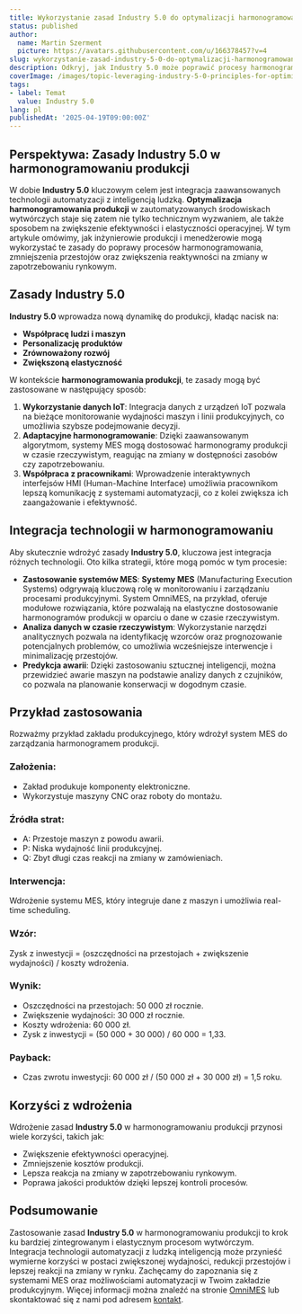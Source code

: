 ```yaml
---
title: Wykorzystanie zasad Industry 5.0 do optymalizacji harmonogramowania produkcji
status: published
author:
  name: Martin Szerment
  picture: https://avatars.githubusercontent.com/u/166378457?v=4
slug: wykorzystanie-zasad-industry-5-0-do-optymalizacji-harmonogramowania-produkcji
description: Odkryj, jak Industry 5.0 może poprawić procesy harmonogramowania w zautomatyzowanej produkcji.
coverImage: /images/topic-leveraging-industry-5-0-principles-for-optimized-production-scheduling-in-automated-manufacturing-environments-thi.png
tags:
- label: Temat
  value: Industry 5.0
lang: pl
publishedAt: '2025-04-19T09:00:00Z'
---
```

## Perspektywa: Zasady Industry 5.0 w harmonogramowaniu produkcji  
W dobie **Industry 5.0** kluczowym celem jest integracja zaawansowanych technologii automatyzacji z inteligencją ludzką. **Optymalizacja harmonogramowania produkcji** w zautomatyzowanych środowiskach wytwórczych staje się zatem nie tylko technicznym wyzwaniem, ale także sposobem na zwiększenie efektywności i elastyczności operacyjnej. W tym artykule omówimy, jak inżynierowie produkcji i menedżerowie mogą wykorzystać te zasady do poprawy procesów harmonogramowania, zmniejszenia przestojów oraz zwiększenia reaktywności na zmiany w zapotrzebowaniu rynkowym.  
  
## Zasady Industry 5.0  
**Industry 5.0** wprowadza nową dynamikę do produkcji, kładąc nacisk na:  
- **Współpracę ludzi i maszyn**  
- **Personalizację produktów**  
- **Zrównoważony rozwój**  
- **Zwiększoną elastyczność**  
  
W kontekście **harmonogramowania produkcji**, te zasady mogą być zastosowane w następujący sposób:  
1. **Wykorzystanie danych IoT**: Integracja danych z urządzeń IoT pozwala na bieżące monitorowanie wydajności maszyn i linii produkcyjnych, co umożliwia szybsze podejmowanie decyzji.  
2. **Adaptacyjne harmonogramowanie**: Dzięki zaawansowanym algorytmom, systemy MES mogą dostosować harmonogramy produkcji w czasie rzeczywistym, reagując na zmiany w dostępności zasobów czy zapotrzebowaniu.  
3. **Współpraca z pracownikami**: Wprowadzenie interaktywnych interfejsów HMI (Human-Machine Interface) umożliwia pracownikom lepszą komunikację z systemami automatyzacji, co z kolei zwiększa ich zaangażowanie i efektywność.  
  
## Integracja technologii w harmonogramowaniu  
Aby skutecznie wdrożyć zasady **Industry 5.0**, kluczowa jest integracja różnych technologii. Oto kilka strategii, które mogą pomóc w tym procesie:  
- **Zastosowanie systemów MES**: **Systemy MES** (Manufacturing Execution Systems) odgrywają kluczową rolę w monitorowaniu i zarządzaniu procesami produkcyjnymi. System OmniMES, na przykład, oferuje modułowe rozwiązania, które pozwalają na elastyczne dostosowanie harmonogramów produkcji w oparciu o dane w czasie rzeczywistym.  
- **Analiza danych w czasie rzeczywistym**: Wykorzystanie narzędzi analitycznych pozwala na identyfikację wzorców oraz prognozowanie potencjalnych problemów, co umożliwia wcześniejsze interwencje i minimalizację przestojów.  
- **Predykcja awarii**: Dzięki zastosowaniu sztucznej inteligencji, można przewidzieć awarie maszyn na podstawie analizy danych z czujników, co pozwala na planowanie konserwacji w dogodnym czasie.  
  
## Przykład zastosowania  
Rozważmy przykład zakładu produkcyjnego, który wdrożył system MES do zarządzania harmonogramem produkcji.  
### Założenia:  
- Zakład produkuje komponenty elektroniczne.  
- Wykorzystuje maszyny CNC oraz roboty do montażu.  
### Źródła strat:  
- A: Przestoje maszyn z powodu awarii.  
- P: Niska wydajność linii produkcyjnej.  
- Q: Zbyt długi czas reakcji na zmiany w zamówieniach.  
### Interwencja:  
Wdrożenie systemu MES, który integruje dane z maszyn i umożliwia real-time scheduling.  
### Wzór:  
Zysk z inwestycji = (oszczędności na przestojach + zwiększenie wydajności) / koszty wdrożenia.  
### Wynik:  
- Oszczędności na przestojach: 50 000 zł rocznie.  
- Zwiększenie wydajności: 30 000 zł rocznie.  
- Koszty wdrożenia: 60 000 zł.  
- Zysk z inwestycji = (50 000 + 30 000) / 60 000 = 1,33.  
### Payback:  
- Czas zwrotu inwestycji: 60 000 zł / (50 000 zł + 30 000 zł) = 1,5 roku.  
  
## Korzyści z wdrożenia  
Wdrożenie zasad **Industry 5.0** w harmonogramowaniu produkcji przynosi wiele korzyści, takich jak:  
- Zwiększenie efektywności operacyjnej.  
- Zmniejszenie kosztów produkcji.  
- Lepsza reakcja na zmiany w zapotrzebowaniu rynkowym.  
- Poprawa jakości produktów dzięki lepszej kontroli procesów.  
  
## Podsumowanie  
Zastosowanie zasad **Industry 5.0** w harmonogramowaniu produkcji to krok ku bardziej zintegrowanym i elastycznym procesom wytwórczym. Integracja technologii automatyzacji z ludzką inteligencją może przynieść wymierne korzyści w postaci zwiększonej wydajności, redukcji przestojów i lepszej reakcji na zmiany w rynku. Zachęcamy do zapoznania się z systemami MES oraz możliwościami automatyzacji w Twoim zakładzie produkcyjnym. Więcej informacji można znaleźć na stronie [OmniMES](https://www.omnimes.com/pl/projekt) lub skontaktować się z nami pod adresem [kontakt](https://www.omnimes.com/pl/kontakt).
